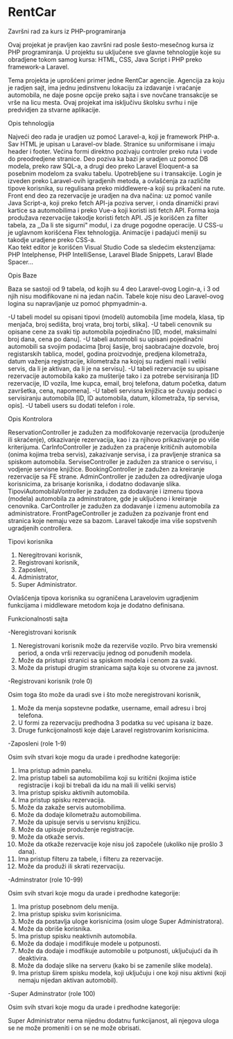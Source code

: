# RentCar
 Završni rad za kurs iz PHP-programiranja

 Ovaj projekat je pravljen kao završni rad posle šesto-mesečnog kursa iz PHP programiranja. U projektu su uključene sve glavne tehnologije koje su obradjene tokom samog kursa: HTML, CSS, Java Script i PHP preko framework-a Laravel. 

 Tema projekta je uprošćeni primer jedne RentCar agencije. Agencija za koju je radjen sajt, ima jednu jedinstvenu lokaciju za izdavanje i vraćanje automobila, ne daje posne opcije preko sajta i sve novčane transakcije se vrše na licu mesta. Ovaj projekat ima isključivu školsku svrhu i nije predvidjen za stvarne aplikacije. 

Opis tehnologija

Najveći deo rada je uradjen uz pomoć Laravel-a, koji je framework PHP-a. Sav HTML je upisan u Laravel-ov blade. Stranice su uniformisane i imaju header i footer. Većina formi direktno pozivaju controler preko ruta i vode do preodredjene stranice. Deo poziva ka bazi je uradjen uz pomoć DB modela, preko raw SQL-a, a drugi deo preko Laravel Eloquent-a sa posebnim modelom za svaku tabelu. Upotrebljene su i transakcije. Login je izveden preko Laravel-ovih igradjenih metoda, a ovlašćenja za različite tipove korisnika, su regulisana preko middlewere-a koji su prikačeni na rute. 
Front end deo za rezervacije je uradjen na dva načina: uz pomoć vanile Java Script-a, koji preko fetch API-ja poziva server, i onda dinamički pravi kartice sa automobilima i preko Vue-a koji koristi isti fetch API. Forma koja produžava rezervacije takodje koristi fetch API. JS je korišćen za filter tabela, za ,,Da li ste sigurni" modul, i za druge pogodne operacije. U CSS-u je uglavnom korišćena Flex tehnologija. Animacije i padajući meniji su takodje uradjene preko CSS-a.  
Kao tekt editor je korišćen Visual Studio Code sa sledećim ekstenzijama: PHP Intelphense, PHP IntelliSense, Laravel Blade Snippets, Laravl Blade Spacer...

Opis Baze

Baza se sastoji od 9 tabela, od kojih su 4 deo Laravel-ovog Login-a, i 3 od njih nisu modifikovane ni na jedan način. Tabele koje nisu deo Laravel-ovog logina su napravljanje uz pomoć phpmyadmin-a.

-U tabeli model su opisani tipovi (modeli) automobila [ime modela, klasa, tip menjača, broj sedišta, broj vrata, broj torbi, slika].
-U tabeli cenovnik su opisane cene za svaki tip automobila pojedinačno [ID, model, maksimalni broj dana, cena po danu].
-U tabeli automobli su upisani pojedinačni automobili sa svojim podacima [broj šasije, broj saobraćajne dozvole, broj registarskih tablica, model, godina proizvodnje, predjena kilometraža, datum važenja registracije, kilometraža na kojoj su radjeni mali i veliki servis, da li je aktivan, da li je na servisu].
-U tabeli rezervacije su upisane rezervacije automobila kako za mušterije tako i za potrebe servisiranja [ID rezervacije, ID vozila, Ime kupca, email, broj telefona, datum početka, datum završetka, cena, napomena].
-U tabeli servisna knjižica se čuvaju podaci o servisiranju automobila [ID, ID automobila, datum, kilometraža, tip servisa, opis]. 
-U tabeli users su dodati telefon i role. 

Opis Kontrolora

ReservationController je zadužen za modifokovanje rezervacija (produženje ili skraćenje), otkazivanje rezervacija, kao i za njihovo prikazivanje po više kriterijuma.
CarInfoController je zadužen za praćenje kritičnih automobila (onima kojima treba servis), zakazivanje servisa, i za pravljenje stranica sa spiskom automobila.
ServiseController je zadužen za stranice o servisu, i vodjenje servisne knjižice. 
BookingController je zadužen za kreiranje rezervacije sa FE strane. 
AdminController je zadužen za odredjivanje uloga korisnicima, za brisanje korisnika, i dodatno dodavanje slika. 
TipoviAutomobilaVontroller je zadužen za dodavanje i izmenu tipova (modela) automobila za adminstratore, gde je uključeno i kreiranje cenovnika.
CarController je zadužen za dodavanje i izmenu automobila za administratore. 
FrontPageController je zadužen za pozivanje front end stranica koje nemaju veze sa bazom. 
Laravel takodje ima više sopstvenih ugradjenih controllera. 

Tipovi korisnika

1. Neregitrovani korisnik,
2. Registrovani korisnik,
3. Zaposleni,
4. Administrator,
5. Super Administrator. 

Ovlašćenja tipova korisnika su ograničena Laravelovim ugradjenim funkcijama i middleware metodom koja je dodatno definisana. 

Funkcionalnosti sajta

-Neregistrovani korisnik

1. Neregistrovani korisnik može da rezerviše vozilo. Prvo bira vremenski period, a onda vrši rezervaciju jednog od ponuđenih modela.
2. Može da pristupi stranici sa spiskom modela i cenom za svaki. 
3. Može da pristupi drugim stranicama sajta koje su otvorene za javnost.

-Registrovani korisnik (role 0)

Osim toga što može da uradi sve i što može neregistrovani korisnik,

1. Može da menja sopstevne podatke, username, email adresu i broj telefona. 
2. U formi za rezervaciju predhodna 3 podatka su već upisana iz baze. 
3. Druge funkcijonalnosti koje daje Laravel registrovanim korisnicima. 

-Zaposleni (role 1-9)

Osim svih stvari koje mogu da urade i predhodne kategorije:

1. Ima pristup admin panelu.
2. Ima pristup tabeli sa automobilima koji su kritični (kojima ističe registracije i koji bi trebali da idu na mali ili veliki servis)
3. Ima pristup spisku aktivnih automobila.
4. Ima pristup spisku rezervacija. 
5. Može da zakaže servis automobilima.
6. Može da dodaje kilometražu automobilima. 
7. Može da upisuje servis u servisnu knjižicu.
8. Može da upisuje produženje registracije. 
9. Može da otkaže servis.
10. Može da otkaže rezervacije koje nisu još započele (ukoliko nije prošlo 3 dana).
11. Ima pristup filteru za tabele, i filteru za rezervacije. 
12. Može da produži ili skrati rezervaciju. 

-Adminstrator (role 10-99)

Osim svih stvari koje mogu da urade i predhodne kategorije:

1. Ima pristup posebnom delu menija.
2. Ima pristup spisku svim korisnicima.
3. Može da postavlja uloge korisnicima (osim uloge Super Administratora).
4. Može da obriše korisnika.
5. Ima pristup spisku neaktivnih automobila.  
6. Može da dodaje i modifikuje modele u potpunosti.
7. Može da dodaje i modfikuje automobile u potpunosti, uključujući da ih deaktivira.
8. Može da dodaje slike na serveru (kako bi se zamenile slike modela). 
9. Ima pristup širem spisku modela, koji uključuju i one koji nisu aktivni (koji nemaju nijedan aktivan automobil).

-Super Adminstrator (role 100)

Osim svih stvari koje mogu da urade i predhodne kategorije:

Super Administrator nema nijednu dodatnu funkcijanost, ali njegova uloga se ne može promeniti i on se ne može obrisati. 